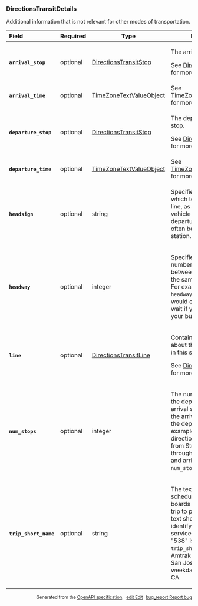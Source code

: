 <!--- This is a generated file, do not edit! -->
<!--- [START maps_http_schema_directionstransitdetails] -->
<h3 class="schema-object" id="DirectionsTransitDetails">DirectionsTransitDetails</h3>

Additional information that is not relevant for other modes of transportation.

| Field                                                                                                                           | Required | Type                                                                          | Description                                                                                                                                                                                                                                                                                                                                                   |
| :------------------------------------------------------------------------------------------------------------------------------ | -------- | ----------------------------------------------------------------------------- | ------------------------------------------------------------------------------------------------------------------------------------------------------------------------------------------------------------------------------------------------------------------------------------------------------------------------------------------------------------- |
| <h4 id="DirectionsTransitDetails-arrival_stop" class="add-link schema-object-property-key"><code>arrival_stop</code></h4>       | optional | [DirectionsTransitStop](#DirectionsTransitStop "DirectionsTransitStop")       | <div class="ref-property-description"><p>The arrival transit stop.</p><p>See <a href="#DirectionsTransitStop">DirectionsTransitStop</a> for more information.</div>                                                                                                                                                                                           |
| <h4 id="DirectionsTransitDetails-arrival_time" class="add-link schema-object-property-key"><code>arrival_time</code></h4>       | optional | [TimeZoneTextValueObject](#TimeZoneTextValueObject "TimeZoneTextValueObject") | See [TimeZoneTextValueObject](#TimeZoneTextValueObject "TimeZoneTextValueObject") for more information.                                                                                                                                                                                                                                                       |
| <h4 id="DirectionsTransitDetails-departure_stop" class="add-link schema-object-property-key"><code>departure_stop</code></h4>   | optional | [DirectionsTransitStop](#DirectionsTransitStop "DirectionsTransitStop")       | <div class="ref-property-description"><p>The departure transit stop.</p><p>See <a href="#DirectionsTransitStop">DirectionsTransitStop</a> for more information.</div>                                                                                                                                                                                         |
| <h4 id="DirectionsTransitDetails-departure_time" class="add-link schema-object-property-key"><code>departure_time</code></h4>   | optional | [TimeZoneTextValueObject](#TimeZoneTextValueObject "TimeZoneTextValueObject") | See [TimeZoneTextValueObject](#TimeZoneTextValueObject "TimeZoneTextValueObject") for more information.                                                                                                                                                                                                                                                       |
| <h4 id="DirectionsTransitDetails-headsign" class="add-link schema-object-property-key"><code>headsign</code></h4>               | optional | string                                                                        | <div class="nonref-property-description"><p>Specifies the direction in which to travel on this line, as it is marked on the vehicle or at the departure stop. This will often be the terminus station.</p></div>                                                                                                                                              |
| <h4 id="DirectionsTransitDetails-headway" class="add-link schema-object-property-key"><code>headway</code></h4>                 | optional | integer                                                                       | <div class="nonref-property-description"><p>Specifies the expected number of seconds between departures from the same stop at this time. For example, with a <code>headway</code> value of 600, you would expect a ten minute wait if you should miss your bus.</p></div>                                                                                     |
| <h4 id="DirectionsTransitDetails-line" class="add-link schema-object-property-key"><code>line</code></h4>                       | optional | [DirectionsTransitLine](#DirectionsTransitLine "DirectionsTransitLine")       | <div class="ref-property-description"><p>Contains information about the transit line used in this step.</p><p>See <a href="#DirectionsTransitLine">DirectionsTransitLine</a> for more information.</div>                                                                                                                                                      |
| <h4 id="DirectionsTransitDetails-num_stops" class="add-link schema-object-property-key"><code>num_stops</code></h4>             | optional | integer                                                                       | <div class="nonref-property-description"><p>The number of stops from the departure to the arrival stop. This includes the arrival stop, but not the departure stop. For example, if your directions involve leaving from Stop A, passing through stops B and C, and arriving at stop D, <code>num_stops</code> will return 3.</p></div>                       |
| <h4 id="DirectionsTransitDetails-trip_short_name" class="add-link schema-object-property-key"><code>trip_short_name</code></h4> | optional | string                                                                        | <div class="nonref-property-description"><p>The text that appears in schedules and sign boards to identify a transit trip to passengers. The text should uniquely identify a trip within a service day. For example, "538" is the <code>trip_short_name</code> of the Amtrak train that leaves San Jose, CA at 15:10 on weekdays to Sacramento, CA.</p></div> |

<p style="text-align: right; font-size: smaller;">Generated from the <a class="gc-analytics-event" data-category="GMP" data-label="openapi-github" href="https://github.com/googlemaps/openapi-specification" title="Google Maps Platform OpenAPI Specification" class="external">OpenAPI specification</a>.
<a class="gc-analytics-event" data-category="GMP" data-label="openapi-github-maps-http-schema-directionstransitdetails" data-action="edit" style="margin-left: 5px;" href="https://github.com/googlemaps/openapi-specification/blob/main/specification/schemas/DirectionsTransitDetails.yml" title="Edit on GitHub"><span class="material-icons">edit</span> Edit</a>
<a class="gc-analytics-event" data-category="GMP" data-label="openapi-github-maps-http-schema-directionstransitdetails" data-action="bug" style="margin-left: 5px;" href="https://github.com/googlemaps/openapi-specification/issues/new?assignees=&labels=type%3A+bug%2C+triage+me&template=bug_report.md&title=[schemas] Bug - DirectionsTransitDetails" title="File bug for schemas on GitHub"><span class="material-icons">bug_report</span> Report bug</a>
</p>

<!--- [END maps_http_schema_directionstransitdetails] -->
